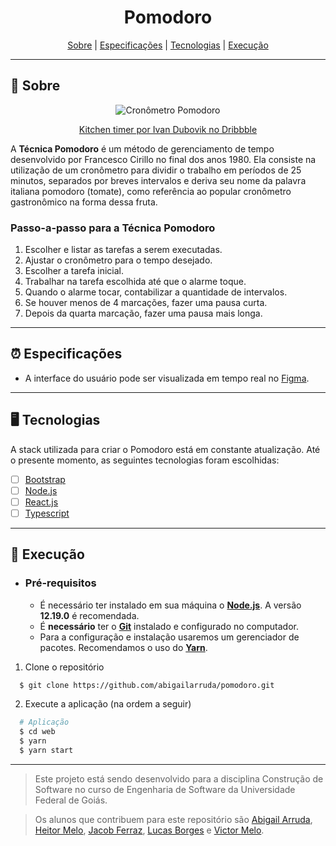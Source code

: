 <h1 align="center">Pomodoro</h1>
<p align="center">
<a href="#tomato-sobre">Sobre</a>
|
<a href="#alarm_clock-especificações">Especificações</a>
|
<a href="#desktop_computer-tecnologias">Tecnologias</a>
|
<a href="#floppy_disk-execução">Execução</a>
</p>

---

## :tomato: Sobre

<p align="center">
  <img src="https://user-images.githubusercontent.com/26419930/95530384-1d950200-09b4-11eb-978a-12fc4acfea5b.png" alt="Cronômetro Pomodoro"/>
</p>
<p align="center">
  <a href="https://dribbble.com/shots/11457916-Kitchen-timer">Kitchen timer por Ivan Dubovik no Dribbble</a>
</p>

A **Técnica Pomodoro** é um método de gerenciamento de tempo desenvolvido por Francesco Cirillo no final dos anos 1980. Ela consiste na utilização de um cronômetro para dividir o trabalho em períodos de 25 minutos, separados por breves intervalos e deriva seu nome da palavra italiana pomodoro (tomate), como referência ao popular cronômetro gastronômico na forma dessa fruta.

### Passo-a-passo para a Técnica Pomodoro

1. Escolher e listar as tarefas a serem executadas.
1. Ajustar o cronômetro para o tempo desejado.
1. Escolher a tarefa inicial.
1. Trabalhar na tarefa escolhida até que o alarme toque.
1. Quando o alarme tocar, contabilizar a quantidade de intervalos.
1. Se houver menos de 4 marcações, fazer uma pausa curta.
1. Depois da quarta marcação, fazer uma pausa mais longa.

---

## :alarm_clock: Especificações

- A interface do usuário pode ser visualizada em tempo real no [Figma](https://www.figma.com/proto/S570npN0COoOUTQjL0nqC0/Pomodoro?node-id=33%3A3&scaling=scale-down-width&hide-ui=1).

---

## :desktop_computer: Tecnologias

A stack utilizada para criar o Pomodoro está em constante atualização. Até o presente momento, as seguintes tecnologias foram escolhidas:

- [ ] [Bootstrap](https://getbootstrap.com/)
- [ ] [Node.js](https://nodejs.org/pt-br)
- [ ] [React.js](https://reactjs.org)
- [ ] [Typescript](https://www.typescriptlang.org)

---

## :floppy_disk: Execução

- ### **Pré-requisitos**

  - É necessário ter instalado em sua máquina o **[Node.js](https://nodejs.org/en/)**. A versão **12.19.0** é recomendada.
  - É **necessário** ter o **[Git](https://git-scm.com/)** instalado e configurado no computador.
  - Para a configuração e instalação usaremos um gerenciador de pacotes. Recomendamos o uso do **[Yarn](https://yarnpkg.com/)**.

1. Clone o repositório

```sh
  $ git clone https://github.com/abigailarruda/pomodoro.git
```

2. Execute a aplicação (na ordem a seguir)

```sh
  # Aplicação
  $ cd web
  $ yarn
  $ yarn start
```

---

> Este projeto está sendo desenvolvido para a disciplina Construção de Software no curso de Engenharia de Software da Universidade Federal de Goiás.

> Os alunos que contribuem para este repositório são [Abigail Arruda](https://github.com/abigailarruda), [Heitor Melo](https://github.com/heitormelo26), [Jacob Ferraz](https://github.com/JacobFerraz), [Lucas Borges](https://github.com/luqiborges) e [Victor Melo](https://github.com/victormlb06).
